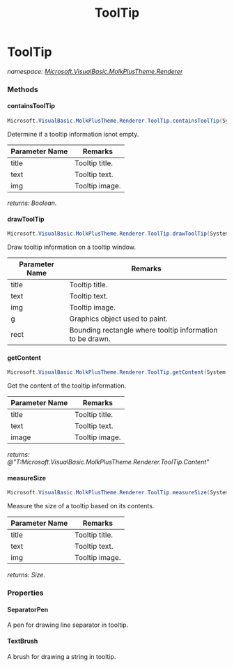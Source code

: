 ﻿---
title: ToolTip
---

# ToolTip
_namespace: [Microsoft.VisualBasic.MolkPlusTheme.Renderer](N-Microsoft.VisualBasic.MolkPlusTheme.Renderer.html)_



### Methods

#### containsToolTip
```csharp
Microsoft.VisualBasic.MolkPlusTheme.Renderer.ToolTip.containsToolTip(System.String,System.String,System.Drawing.Image)
```
Determine if a tooltip information isnot empty.

|Parameter Name|Remarks|
|--------------|-------|
|title|Tooltip title.|
|text|Tooltip text.|
|img|Tooltip image.|

_returns: Boolean._

#### drawToolTip
```csharp
Microsoft.VisualBasic.MolkPlusTheme.Renderer.ToolTip.drawToolTip(System.String,System.String,System.Drawing.Image,System.Drawing.Graphics,System.Drawing.Rectangle)
```
Draw tooltip information on a tooltip window.

|Parameter Name|Remarks|
|--------------|-------|
|title|Tooltip title.|
|text|Tooltip text.|
|img|Tooltip image.|
|g|Graphics object used to paint.|
|rect|Bounding rectangle where tooltip information to be drawn.|


#### getContent
```csharp
Microsoft.VisualBasic.MolkPlusTheme.Renderer.ToolTip.getContent(System.String,System.String,System.Drawing.Image)
```
Get the content of the tooltip information.

|Parameter Name|Remarks|
|--------------|-------|
|title|Tooltip title.|
|text|Tooltip text.|
|image|Tooltip image.|

_returns: @"T:Microsoft.VisualBasic.MolkPlusTheme.Renderer.ToolTip.Content"_

#### measureSize
```csharp
Microsoft.VisualBasic.MolkPlusTheme.Renderer.ToolTip.measureSize(System.String,System.String,System.Drawing.Image)
```
Measure the size of a tooltip based on its contents.

|Parameter Name|Remarks|
|--------------|-------|
|title|Tooltip title.|
|text|Tooltip text.|
|img|Tooltip image.|

_returns: Size._



### Properties

#### SeparatorPen
A pen for drawing line separator in tooltip.
#### TextBrush
A brush for drawing a string in tooltip.

